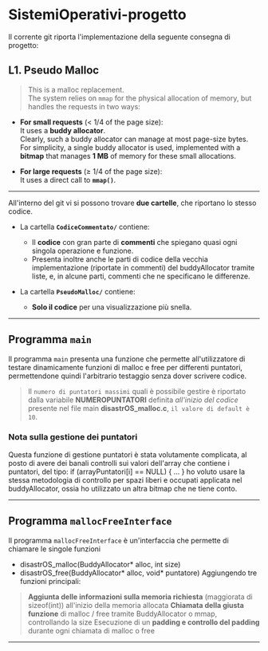 # SistemiOperativi-progetto

Il corrente git riporta l'implementazione della seguente consegna di progetto:

## L1. Pseudo Malloc

> This is a malloc replacement.  
> The system relies on `mmap` for the physical allocation of memory, but handles the requests in two ways:

- **For small requests** (< 1/4 of the page size):  
  It uses a **buddy allocator**.  
  Clearly, such a buddy allocator can manage at most page-size bytes.  
  For simplicity, a single buddy allocator is used, implemented with a **bitmap** that manages **1 MB** of memory for these small allocations.

- **For large requests** (≥ 1/4 of the page size):  
  It uses a direct call to **`mmap()`**.

---

All'interno del git vi si possono trovare **due cartelle**, che riportano lo stesso codice.

- La cartella **`CodiceCommentato/`** contiene:
  - Il **codice** con gran parte di **commenti** che spiegano quasi ogni singola operazione e funzione.
  - Presenta inoltre anche le parti di codice della vecchia implementazione (riportate in commenti) del buddyAllocator tramite liste, e, in alcune parti, commenti che ne specificano  le differenze.

- La cartella **`PseudoMalloc/`** contiene:
  - **Solo il codice** per una visualizzazione più snella.

---

## Programma `main`

Il programma `main` presenta una funzione che permette all'utilizzatore di testare dinamicamente funzioni di malloc e free per differenti puntatori, permettendone quindi l'arbitrario testaggio senza dover scrivere codice.

> Il `numero di puntatori massimi` quali è possibile gestire è riportato dalla variabile **NUMEROPUNTATORI** definita *all'inizio del codice* presente nel file main **disastrOS_malloc.c**, `il valore di default è 10`.


### Nota sulla gestione dei puntatori

Questa funzione di gestione puntatori è stata volutamente complicata, al posto di avere dei banali controlli sui valori dell'array che contiene i puntatori, del tipo:
if (arrayPuntatori[i] == NULL) { ... }
ho voluto usare la stessa metodologia di controllo per spazi liberi e occupati applicata nel buddyAllocator, ossia ho utilizzato un altra bitmap che ne tiene conto.


---

## Programma `mallocFreeInterface`

Il programma `mallocFreeInterface` è un'interfaccia che permette di chiamare le singole funzioni
- disastrOS_malloc(BuddyAllocator* alloc, int size)
- disastrOS_free(BuddyAllocator* alloc, void* puntatore)
Aggiungendo tre funzioni principali:
> **Aggiunta delle informazioni sulla memoria richiesta** (maggiorata di sizeof(int)) all'inizio della memoria allocata
> **Chiamata della giusta funzione** di malloc / free tramite BuddyAllocator o mmap, controllando la size
> Esecuzione di un **padding e controllo del padding** durante ogni chiamata di malloc o free


---


